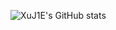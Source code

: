 ![XuJ1E's GitHub stats](https://github-readme-stats.vercel.app/api?username=XuJ1E&show_icons=true&theme=radical&count_private=true&show_icons=true)
<!--
**XuJ1E/XuJ1E** is a ✨ _special_ ✨ repository because its `README.md` (this file) appears on your GitHub profile.

Here are some ideas to get you started:

- 🔭 I’m currently working on ...
- 🌱 I’m currently learning ...
- 👯 I’m looking to collaborate on ...
- 🤔 I’m looking for help with ...
- 💬 Ask me about ...
- 📫 How to reach me: ...
- 😄 Pronouns: ...
- ⚡ Fun fact: ...
-->
